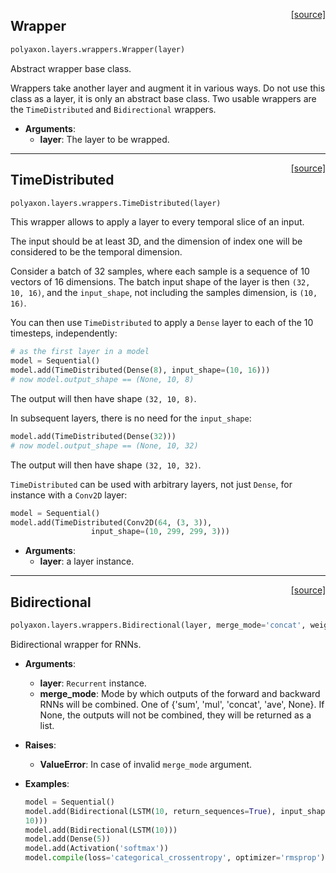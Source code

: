<span style="float:right;">[[source]](https://github.com/polyaxon/polyaxon-docs/blob/master/polyaxon/layers/wrappers.py#L17)</span>
## Wrapper

```python
polyaxon.layers.wrappers.Wrapper(layer)
```

Abstract wrapper base class.

  Wrappers take another layer and augment it in various ways.
  Do not use this class as a layer, it is only an abstract base class.
  Two usable wrappers are the `TimeDistributed` and `Bidirectional` wrappers.

- __Arguments__:
	- __layer__: The layer to be wrapped.
  

----

<span style="float:right;">[[source]](https://github.com/polyaxon/polyaxon-docs/blob/master/polyaxon/layers/wrappers.py#L22)</span>
## TimeDistributed

```python
polyaxon.layers.wrappers.TimeDistributed(layer)
```

This wrapper allows to apply a layer to every temporal slice of an input.

  The input should be at least 3D, and the dimension of index one
  will be considered to be the temporal dimension.

  Consider a batch of 32 samples,
  where each sample is a sequence of 10 vectors of 16 dimensions.
  The batch input shape of the layer is then `(32, 10, 16)`,
  and the `input_shape`, not including the samples dimension, is `(10, 16)`.

  You can then use `TimeDistributed` to apply a `Dense` layer
  to each of the 10 timesteps, independently:

  ```python
  # as the first layer in a model
  model = Sequential()
  model.add(TimeDistributed(Dense(8), input_shape=(10, 16)))
  # now model.output_shape == (None, 10, 8)
  ```

  The output will then have shape `(32, 10, 8)`.

  In subsequent layers, there is no need for the `input_shape`:

  ```python
  model.add(TimeDistributed(Dense(32)))
  # now model.output_shape == (None, 10, 32)
  ```

  The output will then have shape `(32, 10, 32)`.

  `TimeDistributed` can be used with arbitrary layers, not just `Dense`,
  for instance with a `Conv2D` layer:

  ```python
  model = Sequential()
  model.add(TimeDistributed(Conv2D(64, (3, 3)),
					input_shape=(10, 299, 299, 3)))
  ```

- __Arguments__:
	- __layer__: a layer instance.
  

----

<span style="float:right;">[[source]](https://github.com/polyaxon/polyaxon-docs/blob/master/polyaxon/layers/wrappers.py#L27)</span>
## Bidirectional

```python
polyaxon.layers.wrappers.Bidirectional(layer, merge_mode='concat', weights=None)
```

Bidirectional wrapper for RNNs.

- __Arguments__:
	- __layer__: `Recurrent` instance.
	- __merge_mode__: Mode by which outputs of the
	  forward and backward RNNs will be combined.
	  One of {'sum', 'mul', 'concat', 'ave', None}.
	  If None, the outputs will not be combined,
	  they will be returned as a list.

- __Raises__:
	- __ValueError__: In case of invalid `merge_mode` argument.

- __Examples__:

  ```python
  model = Sequential()
  model.add(Bidirectional(LSTM(10, return_sequences=True), input_shape=(5,
  10)))
  model.add(Bidirectional(LSTM(10)))
  model.add(Dense(5))
  model.add(Activation('softmax'))
  model.compile(loss='categorical_crossentropy', optimizer='rmsprop')
  ```
  
